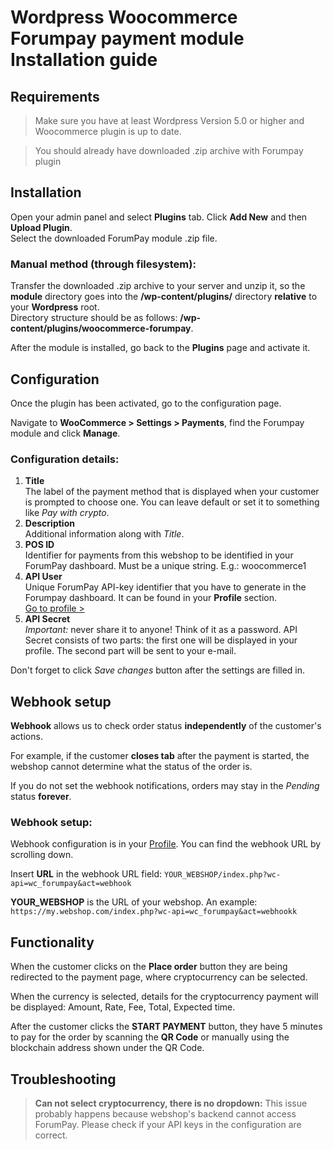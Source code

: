 # Wordpress Woocommerce Forumpay payment module <br> Installation guide

## Requirements

> Make sure you have at least Wordpress Version 5.0 or higher and Woocommerce plugin is up to date.

> You should already have downloaded .zip archive with Forumpay plugin

## Installation

Open your admin panel and select **Plugins** tab. Click **Add New** and then **Upload Plugin**.  
Select the downloaded ForumPay module .zip file.

### Manual method (through filesystem):

Transfer the downloaded .zip archive to your server and unzip it, so the **module** directory goes into the **/wp-content/plugins/** directory **relative** to your **Wordpress** root.  
Directory structure should be as follows: **/wp-content/plugins/woocommerce-forumpay**.

After the module is installed, go back to the **Plugins** page and activate it.

## Configuration

Once the plugin has been activated, go to the configuration page.

Navigate to **WooCommerce > Settings > Payments**, find the Forumpay module and click **Manage**.

### Configuration details:

1. **Title**  
   The label of the payment method that is displayed when your customer is prompted to choose one.
   You can leave default or set it to something like *Pay with crypto*.
2. **Description**  
   Additional information along with *Title*.
3. **POS ID**  
   Identifier for payments from this webshop to be identified in your ForumPay dashboard.
   Must be a unique string. E.g.: woocommerce1
4. **API User**  
   Unique ForumPay API-key identifier that you have to generate in the Forumpay dashboard.
   It can be found in your **Profile** section.  
   [Go to profile >](https://forumpay.com/account)
5. **API Secret**  
   *Important:* never share it to anyone!
   Think of it as a password.
   API Secret consists of two parts: the first one will be displayed in your profile.
   The second part will be sent to your e-mail.

Don't forget to click *Save changes* button after the settings are filled in.

## Webhook setup

**Webhook** allows us to check order status **independently** of the customer's actions.

For example, if the customer **closes tab** after the payment is started, the webshop cannot determine what the status of the order is.

If you do not set the webhook notifications, orders may stay in the *Pending* status **forever**.

### Webhook setup:

Webhook configuration is in your [Profile](https://forumpay.com/account). You can find the webhook URL by scrolling down.

Insert **URL** in the webhook URL field:
`YOUR_WEBSHOP/index.php?wc-api=wc_forumpay&act=webhook`

**YOUR_WEBSHOP** is the URL of your webshop. An example:  
`https://my.webshop.com/index.php?wc-api=wc_forumpay&act=webhookk`

## Functionality

When the customer clicks on the **Place order** button they are being redirected to the payment page, where cryptocurrency can be selected.

When the currency is selected, details for the cryptocurrency payment will be displayed: Amount, Rate, Fee, Total, Expected time.

After the customer clicks the **START PAYMENT** button, they have 5 minutes to pay for the order by scanning the **QR Code** or manually using the blockchain address shown under the QR Code.

## Troubleshooting

> **Can not select cryptocurrency, there is no dropdown:**
This issue probably happens because webshop's backend cannot access ForumPay.
Please check if your API keys in the configuration are correct.
